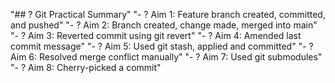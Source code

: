 "## ? Git Practical Summary" 
"- ? Aim 1: Feature branch created, committed, and pushed" 
"- ? Aim 2: Branch created, change made, merged into main" 
"- ? Aim 3: Reverted commit using git revert" 
"- ? Aim 4: Amended last commit message" 
"- ? Aim 5: Used git stash, applied and committed" 
"- ? Aim 6: Resolved merge conflict manually" 
"- ? Aim 7: Used git submodules" 
"- ? Aim 8: Cherry-picked a commit" 
